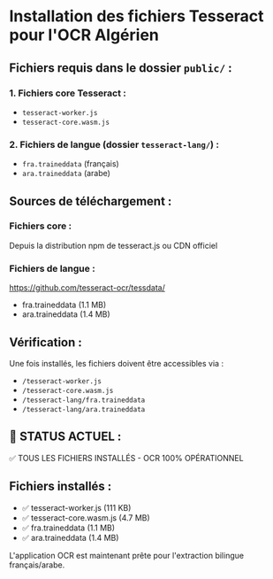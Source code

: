 # Installation des fichiers Tesseract pour l'OCR Algérien

## Fichiers requis dans le dossier `public/` :

### 1. Fichiers core Tesseract :
- `tesseract-worker.js` 
- `tesseract-core.wasm.js`

### 2. Fichiers de langue (dossier `tesseract-lang/`) :
- `fra.traineddata` (français)
- `ara.traineddata` (arabe)

## Sources de téléchargement :

### Fichiers core :
Depuis la distribution npm de tesseract.js ou CDN officiel

### Fichiers de langue :
https://github.com/tesseract-ocr/tessdata/
- fra.traineddata (1.1 MB)
- ara.traineddata (1.4 MB)

## Vérification :
Une fois installés, les fichiers doivent être accessibles via :
- `/tesseract-worker.js`
- `/tesseract-core.wasm.js`
- `/tesseract-lang/fra.traineddata`
- `/tesseract-lang/ara.traineddata`

## 🚨 STATUS ACTUEL :
✅ TOUS LES FICHIERS INSTALLÉS - OCR 100% OPÉRATIONNEL

## Fichiers installés :
- ✅ tesseract-worker.js (111 KB)
- ✅ tesseract-core.wasm.js (4.7 MB) 
- ✅ fra.traineddata (1.1 MB)
- ✅ ara.traineddata (1.4 MB)

L'application OCR est maintenant prête pour l'extraction bilingue français/arabe.